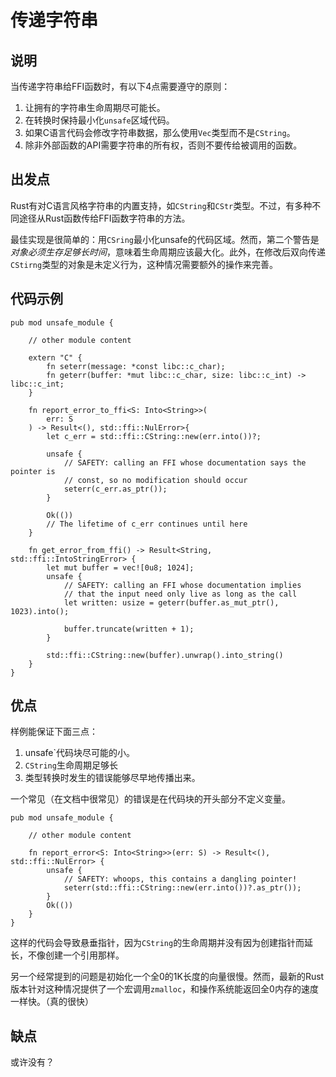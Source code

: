 # 传递字符串

## 说明

当传递字符串给FFI函数时，有以下4点需要遵守的原则：

1. 让拥有的字符串生命周期尽可能长。
2. 在转换时保持最小化`unsafe`区域代码。
3. 如果C语言代码会修改字符串数据，那么使用`Vec`类型而不是`CString`。
4. 除非外部函数的API需要字符串的所有权，否则不要传给被调用的函数。

## 出发点


Rust有对C语言风格字符串的内置支持，如`CString`和`CStr`类型。不过，有多种不同途径从Rust函数传给FFI函数字符串的方法。


最佳实现是很简单的：用`CSring`最小化unsafe的代码区域。然而，第二个警告是*对象必须生存足够长时间*，意味着生命周期应该最大化。此外，在修改后双向传递`CStirng`类型的对象是未定义行为，这种情况需要额外的操作来完善。

## 代码示例

```rust,ignore
pub mod unsafe_module {

    // other module content

    extern "C" {
        fn seterr(message: *const libc::c_char);
        fn geterr(buffer: *mut libc::c_char, size: libc::c_int) -> libc::c_int;
    }

    fn report_error_to_ffi<S: Into<String>>(
        err: S
    ) -> Result<(), std::ffi::NulError>{
        let c_err = std::ffi::CString::new(err.into())?;

        unsafe {
            // SAFETY: calling an FFI whose documentation says the pointer is
            // const, so no modification should occur
            seterr(c_err.as_ptr());
        }

        Ok(())
        // The lifetime of c_err continues until here
    }

    fn get_error_from_ffi() -> Result<String, std::ffi::IntoStringError> {
        let mut buffer = vec![0u8; 1024];
        unsafe {
            // SAFETY: calling an FFI whose documentation implies
            // that the input need only live as long as the call
            let written: usize = geterr(buffer.as_mut_ptr(), 1023).into();

            buffer.truncate(written + 1);
        }

        std::ffi::CString::new(buffer).unwrap().into_string()
    }
}
```

## 优点

样例能保证下面三点：
1. unsafe`代码块尽可能的小。
2. `CString`生命周期足够长
3. 类型转换时发生的错误能够尽早地传播出来。

一个常见（在文档中很常见）的错误是在代码块的开头部分不定义变量。

```rust,ignore
pub mod unsafe_module {

    // other module content

    fn report_error<S: Into<String>>(err: S) -> Result<(), std::ffi::NulError> {
        unsafe {
            // SAFETY: whoops, this contains a dangling pointer!
            seterr(std::ffi::CString::new(err.into())?.as_ptr());
        }
        Ok(())
    }
}
```

这样的代码会导致悬垂指针，因为`CString`的生命周期并没有因为创建指针而延长，不像创建一个引用那样。



另一个经常提到的问题是初始化一个全0的1K长度的向量很慢。然而，最新的Rust版本针对这种情况提供了一个宏调用`zmalloc`，和操作系统能返回全0内存的速度一样快。（真的很快）

## 缺点

或许没有？
